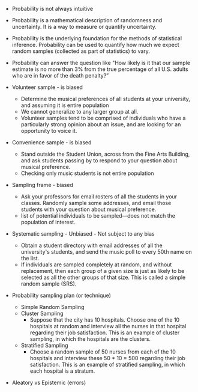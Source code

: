 * Probability is not always intuitive
* Probability is a mathematical description of randomness and uncertainty. It is a way to measure or quantify uncertainty.
* Probability is the underlying foundation for the methods of statistical inference.  Probability can be used to quantify how much we expect random samples (collected as part of statistics) to vary.
* Probability can answer the question like "How likely is it that our sample estimate is no more than 3% from the true percentage of all U.S. adults who are in favor of the death penalty?”

* Volunteer sample - is biased
  * Determine the musical preferences of all students at your university, and assuming it is entire population
  * We cannot generalize to any larger group at all.
  * Volunteer samples tend to be comprised of individuals who have a particularly strong opinion about an issue, and are looking for an opportunity to voice it.
* Convenience sample - is biased
  * Stand outside the Student Union, across from the Fine Arts Building, and ask students passing by to respond to your question about musical preference.
  * Checking only music students is not entire population
* Sampling frame - biased
  * Ask your professors for email rosters of all the students in your classes. Randomly sample some addresses, and email those students with your question about musical preference.  
  * list of potential individuals to be sampled—does not match the population of interest.
* Systematic sampling - Unbiased - Not subject to any bias
  * Obtain a student directory with email addresses of all the university's students, and send the music poll to every 50th name on the list.
  * If individuals are sampled completely at random, and without replacement, then each group of a given size is just as likely to be selected as all the other groups of that size. This is called a simple random sample (SRS).

* Probability sampling plan (or technique)
  * Simple Random Sampling 
  * Cluster Sampling
    * Suppose that the city has 10 hospitals. Choose one of the 10 hospitals at random and interview all the nurses in that hospital regarding their job satisfaction. This is an example of cluster sampling, in which the hospitals are the clusters.
  * Stratified Sampling
    * Choose a random sample of 50 nurses from each of the 10 hospitals and interview these 50 * 10 = 500 regarding their job satisfaction. This is an example of stratified sampling, in which each hospital is a stratum.

* Aleatory vs Epistemic (errors)